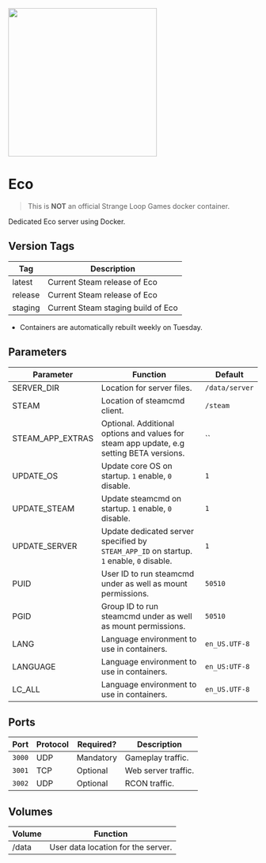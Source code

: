 <img src="https://play.eco/assets/images/eco-logo.png" width="300">

# Eco
> This is **NOT** an official Strange Loop Games docker container.

Dedicated Eco server using Docker.

## Version Tags

| Tag          | Description                        |
|--------------|------------------------------------|
| latest       | Current Steam release of Eco       |
| release      | Current Steam release of Eco       |
| staging      | Current Steam staging build of Eco |
* Containers are automatically rebuilt weekly on Tuesday.

## Parameters

| Parameter        | Function                                                                                 | Default        |
|------------------|------------------------------------------------------------------------------------------|----------------|
| SERVER_DIR       | Location for server files.                                                               | `/data/server` |
| STEAM            | Location of steamcmd client.                                                             | `/steam`       |
| STEAM_APP_EXTRAS | Optional. Additional options and values for steam app update, e.g setting BETA versions. | ``             |
| UPDATE_OS        | Update core OS on startup. `1` enable, `0` disable.                                      | `1`            |
| UPDATE_STEAM     | Update steamcmd on startup. `1` enable, `0` disable.                                     | `1`            |
| UPDATE_SERVER    | Update dedicated server specified by `STEAM_APP_ID` on startup. `1` enable, `0` disable. | `1`            |
| PUID             | User ID to run steamcmd under as well as mount permissions.                              | `50510`        |
| PGID             | Group ID to run steamcmd under as well as mount permissions.                             | `50510`        |
| LANG             | Language environment to use in containers.                                               | `en_US.UTF-8`  |
| LANGUAGE         | Language environment to use in containers.                                               | `en_US:UTF-8`  |
| LC_ALL           | Language environment to use in containers.                                               | `en_US.UTF-8`  |

## Ports

| Port  | Protocol | Required? | Description                 |
|-------|----------|-----------|-----------------------------|
|`3000` | UDP      | Mandatory | Gameplay traffic.           |
|`3001` | TCP      | Optional  | Web server traffic.         |
|`3002` | UDP      | Optional  | RCON traffic.               |

## Volumes

| Volume  | Function                           |
|---------|------------------------------------|
| /data   | User data location for the server. |
